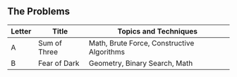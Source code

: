 ## The Problems

|  Letter | Title                     | Topics and Techniques                          |
|---------|---------------------------|-----------------------------|
|  A | Sum of Three           | Math, Brute Force, Constructive Algorithms                        |
|  B | Fear of Dark            | Geometry, Binary Search, Math          |


